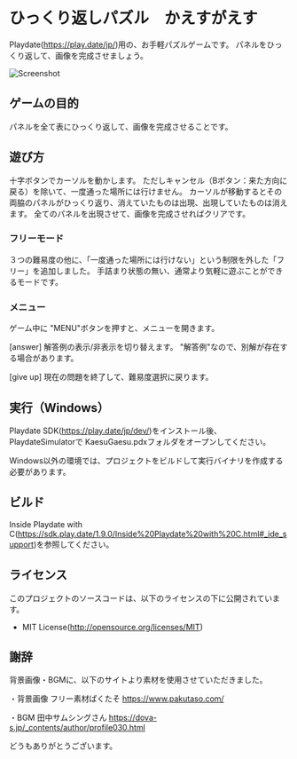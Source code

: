 # ひっくり返しパズル　かえすがえす

Playdate(https://play.date/jp/)用の、お手軽パズルゲームです。
パネルをひっくり返して、画像を完成させましょう。

![Screenshot](http://raseene.asablo.jp/blog/img/2022/03/08/6252d1.png)

## ゲームの目的

パネルを全て表にひっくり返して、画像を完成させることです。

## 遊び方

十字ボタンでカーソルを動かします。
ただしキャンセル（Bボタン：来た方向に戻る）を除いて、一度通った場所には行けません。
カーソルが移動するとその両脇のパネルがひっくり返り、消えていたものは出現、出現していたものは消えます。
全てのパネルを出現させて、画像を完成させればクリアです。

### フリーモード

３つの難易度の他に、「一度通った場所には行けない」という制限を外した「フリー」を追加しました。
手詰まり状態の無い、通常より気軽に遊ぶことができるモードです。

### メニュー

ゲーム中に "MENU"ボタンを押すと、メニューを開きます。

[answer]
解答例の表示/非表示を切り替えます。
"解答例"なので、別解が存在する場合があります。

[give up]
現在の問題を終了して、難易度選択に戻ります。


## 実行（Windows）

Playdate SDK(https://play.date/jp/dev/)をインストール後、
PlaydateSimulatorで KaesuGaesu.pdxフォルダをオープンしてください。

Windows以外の環境では、プロジェクトをビルドして実行バイナリを作成する必要があります。

## ビルド

Inside Playdate with C(https://sdk.play.date/1.9.0/Inside%20Playdate%20with%20C.html#_ide_support)を参照してください。


## ライセンス

このプロジェクトのソースコードは、以下のライセンスの下に公開されています。

* MIT License(http://opensource.org/licenses/MIT)

## 謝辞

背景画像・BGMに、以下のサイトより素材を使用させていただきました。

・背景画像
フリー素材ぱくたそ	https://www.pakutaso.com/

・BGM
田中サムシングさん	https://dova-s.jp/_contents/author/profile030.html

どうもありがとうございます。

